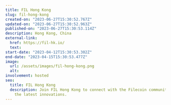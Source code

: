 ```yaml
---
title: FIL Hong Kong
slug: fil-hong-kong
created-on: "2023-06-27T15:30:52.767Z"
updated-on: "2023-06-27T15:30:52.963Z"
published-on: "2023-06-27T15:30:53.114Z"
description: Hong Kong, China
external-link:
  href: https://fil-hk.io/
  text:
start-date: "2023-04-12T15:30:53.302Z"
end-date: "2023-04-15T15:30:53.477Z"
image:
  url: /assets/images/fil-hong-kong.png
  alt:
involvement: hosted
seo:
  title: FIL Hong Kong
  description: Join FIL Hong Kong to connect with the Filecoin community and explore
    the latest innovations.
---
```

